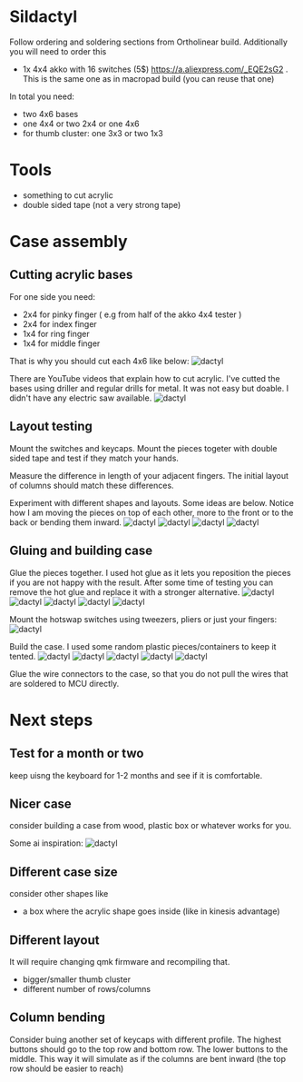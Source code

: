 # Sildactyl
Follow ordering and soldering sections from Ortholinear build. Additionally you will need to order this
- 1x 4x4 akko with 16 switches (5$) https://a.aliexpress.com/_EQE2sG2 . This is the same one as in macropad build (you can reuse that one)
  
In total you need:
- two 4x6 bases
- one 4x4 or two 2x4 or one 4x6
- for thumb cluster: one 3x3 or two 1x3

# Tools
- something to cut acrylic
- double sided tape (not a very strong tape)

# Case assembly
## Cutting acrylic bases
For one side you need:
- 2x4 for pinky finger ( e.g from half of the akko 4x4 tester )
- 2x4 for index finger
- 1x4 for ring finger
- 1x4 for middle finger

That is why you should cut each 4x6 like below:
![dactyl](../img/3_50.jpg)

There are YouTube videos that explain how to cut acrylic.
I've cutted the bases using driller and regular drills for metal. It was not easy but doable. I didn't have any electric saw available.
![dactyl](../img/3_51.jpg)

## Layout testing
Mount the switches and keycaps. Mount the pieces togeter with double sided tape and test if they match your hands.

Measure the difference in length of your adjacent fingers. The initial layout of columns should match these differences.

Experiment with different shapes and layouts. Some ideas are below. Notice how I am moving the pieces on top of each other, more to the front or to the back or bending them inward.
![dactyl](../img/3_52.jpg)
![dactyl](../img/3_53.jpg)
![dactyl](../img/3_54.jpg)
![dactyl](../img/3_55.jpg)

## Gluing and building case
Glue the pieces together. I used hot glue as it lets you reposition the pieces if you are not happy with the result. After some time of testing you can remove the hot glue and replace it with a stronger alternative.
![dactyl](../img/3_56.jpg)
![dactyl](../img/3_57.jpg)
![dactyl](../img/3_58.jpg)
![dactyl](../img/3_59.jpg)
![dactyl](../img/3_60.jpg)

Mount the hotswap switches using tweezers, pliers or just your fingers:
![dactyl](../img/3_61.jpg)

Build the case. I used some random plastic pieces/containers to keep it tented.
![dactyl](../img/3_70.jpg)
![dactyl](../img/3_71.jpg)
![dactyl](../img/3_72.jpg)
![dactyl](../img/3_73.jpg)
![dactyl](../img/3_74.jpg)

Glue the wire connectors to the case, so that you do not pull the wires that are soldered to MCU directly.

# Next steps
## Test for a month or two
keep uisng the keyboard for 1-2 months and see if it is comfortable.

## Nicer case
consider building a case from wood, plastic box or whatever works for you.

Some ai inspiration:
![dactyl](../img/80_case.jpg)

## Different case size
consider other shapes like
- a box where the acrylic shape goes inside (like in kinesis advantage)

## Different layout 
It will require changing qmk firmware and recompiling that.
- bigger/smaller thumb cluster
- different number of rows/columns


## Column bending
Consider buing another set of keycaps with different profile. The highest buttons should go to the top row and bottom row. The lower buttons to the middle. This way it will simulate as if the columns are bent inward (the top row should be easier to reach)
